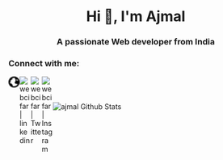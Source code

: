<h1 align="center">Hi 👋, I'm Ajmal</h1>
<h3 align="center">A passionate Web developer from India</h3>


  
### Connect with me:

[<img align="left" alt="webcifar.com" width="22px" src="https://raw.githubusercontent.com/iconic/open-iconic/master/svg/globe.svg" />][website]
[<img align="left" alt="webcifar | linkedin" width="22px" src="https://cdn.jsdelivr.net/npm/simple-icons@v3/icons/linkedin.svg" />][linkedin]
[<img align="left" alt="webcifar | Twitter" width="22px" src="https://cdn.jsdelivr.net/npm/simple-icons@v3/icons/twitter.svg" />][twitter]
[<img align="left" alt="webcifar | Instagram" width="22px" src="https://cdn.jsdelivr.net/npm/simple-icons@v3/icons/instagram.svg" herf="https://instagram.com/ajmal_aju_vp?igshid=1mo2q125wdve" />][instagram]

<br />


<br />
<br />




<img align="left" alt="ajmal Github Stats" src="https://github-readme-stats.vercel.app/api?username=ajmalaju57&show_icons=true&hide_border=true" />

[website]: http://www.ajmalvp.ml
[linkedin]: https://linkedin.com/in/ajmalajuvp
[twitter]: https://twitter.com/AjmalajuVp
[instagram]: https://instagram.com/ajmal_aju_vp?igshid=1mo2q125wdve


